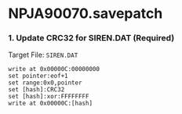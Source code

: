 # NPJA90070.savepatch

### 1. Update CRC32 for SIREN.DAT (Required)

Target File: `SIREN.DAT`

```
write at 0x00000C:00000000
set pointer:eof+1
set range:0x0,pointer
set [hash]:CRC32
set [hash]:xor:FFFFFFFF
write at 0x00000C:[hash]
```

